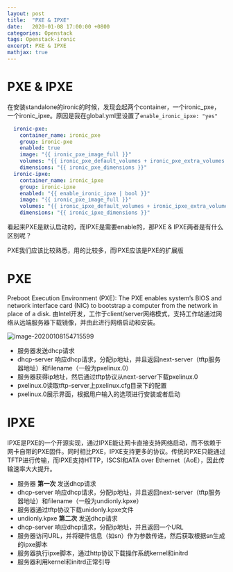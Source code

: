 ```yaml
---
layout: post
title:  "PXE & IPXE"
date:   2020-01-08 17:00:00 +0800
categories: Openstack
tags: Openstack-ironic
excerpt: PXE & IPXE
mathjax: true
---
```


# PXE & IPXE

在安装standalone的ironic的时候，发现会起两个container，一个ironic_pxe，一个ironic_ipxe。原因是我在global.yml里设置了`enable_ironic_ipxe: "yes"`

```yaml
  ironic-pxe:
    container_name: ironic_pxe
    group: ironic-pxe
    enabled: true
    image: "{{ ironic_pxe_image_full }}"
    volumes: "{{ ironic_pxe_default_volumes + ironic_pxe_extra_volumes }}"
    dimensions: "{{ ironic_pxe_dimensions }}"
  ironic-ipxe:
    container_name: ironic_ipxe
    group: ironic-ipxe
    enabled: "{{ enable_ironic_ipxe | bool }}"
    image: "{{ ironic_pxe_image_full }}"
    volumes: "{{ ironic_ipxe_default_volumes + ironic_ipxe_extra_volumes }}"
    dimensions: "{{ ironic_ipxe_dimensions }}"
```

看起来PXE是默认启动的，而IPXE是需要enable的，那PXE & IPXE两者是有什么区别呢？

PXE我们应该比较熟悉，用的比较多，而IPXE应该是PXE的扩展版

# PXE

Preboot Execution Environment (PXE): The PXE enables system’s BIOS and network interface card (NIC) to bootstrap a computer from the network in place of a disk. 由Intel开发，工作于client/server网络模式，支持工作站通过网络从远端服务器下载镜像，并由此进行网络启动和安装。

![image-20200108154715599](../assets/images/image-20200108154715599.png)

- 服务器发送dhcp请求
- dhcp-server 响应dhcp请求，分配ip地址，并且返回next-server（tftp服务器地址）和filename（一般为pxelinux.0）
- 服务器获得ip地址，然后通过tftp协议从next-server下载pxelinux.0
- pxelinux.0读取tftp-server上pxelinux.cfg目录下的配置
- pxelinux.0展示界面，根据用户输入的选项进行安装或者启动

# IPXE

IPXE是PXE的一个开源实现，通过IPXE能让网卡直接支持网络启动，而不依赖于网卡自带的PXE固件。同时相比PXE，IPXE支持更多的协议。传统的PXE只能通过TFTP进行传输，而IPXE支持HTTP，ISCSI和ATA over Ethernet（AoE），因此传输速率大大提升。

- 服务器 **第一次** 发送dhcp请求
- dhcp-server 响应dhcp请求，分配ip地址，并且返回next-server（tftp服务器地址）和filename（一般为undionly.kpxe）
- 服务器通过tftp协议下载unidonly.kpxe文件
- undionly.kpxe **第二次** 发送dhcp请求
- dhcp-server 响应dhcp请求，分配ip地址，并且返回一个URL
- 服务器访问URL，并将硬件信息（如sn）作为参数传递，然后获取根据sn生成的ipxe脚本
- 服务器执行ipxe脚本，通过http协议下载操作系统kernel和initrd
- 服务器利用kernel和initrd正常引导

